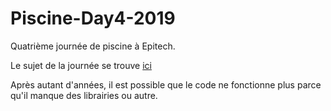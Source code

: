 # Piscine-Day4-2019

Quatrième journée de piscine à Epitech.

Le sujet de la journée se trouve [ici](B-CPE-100_Day04.pdf)

Après autant d'années, il est possible que le code ne fonctionne plus parce qu'il manque des librairies ou autre.
